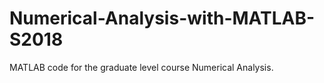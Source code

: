 # Numerical-Analysis-with-MATLAB-S2018
MATLAB code for the graduate level course Numerical Analysis.
